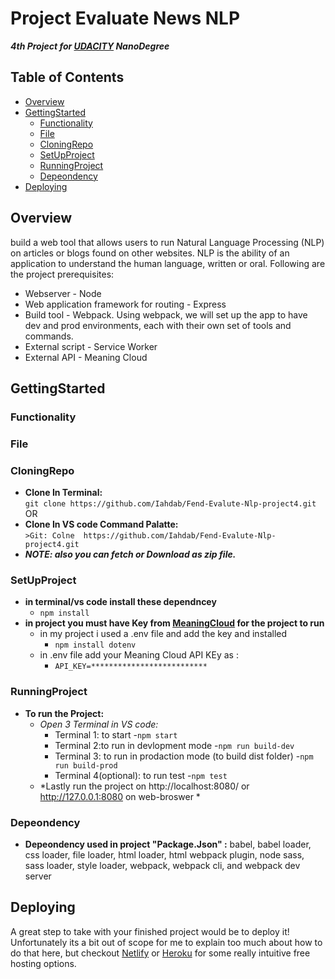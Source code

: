 
# Project Evaluate News NLP 
***4th Project for [UDACITY](UDACITY.com) NanoDegree*** 

## Table of Contents

- [Overview](#Overview)
- [GettingStarted](#GettingStarted)
   - [Functionality](#Functionality)
   - [File](#File)
   - [CloningRepo](#CloningRepo)
   - [SetUpProject](#SetUpProject)
   - [RunningProject](#RunningProject)
   - [Depeondency](#Depeondency)
- [Deploying](#Deploying)

## Overview

build a web tool that allows users to run Natural Language Processing (NLP) on articles or blogs found on other websites. NLP is the ability of an application to understand the human language, written or oral.
Following are the project prerequisites:
- Webserver - Node
- Web application framework for routing - Express
- Build tool - Webpack. Using webpack, we will set up the app to have dev and prod environments, each with their own set of tools and commands.
- External script - Service Worker
- External API - Meaning Cloud 

## GettingStarted

 ### Functionality
 
 ### File
 
 ### CloningRepo
 
  - **Clone In Terminal:**\
    ```git clone https://github.com/Iahdab/Fend-Evalute-Nlp-project4.git```
     OR
  - **Clone In VS code Command Palatte:**\
    ```>Git: Colne  https://github.com/Iahdab/Fend-Evalute-Nlp-project4.git```
  - ***NOTE: also you can fetch or Download as zip file.***

 ### SetUpProject
 
 - **in terminal/vs code install these dependncey**
     - ``` npm install ```
 - **in project you must have Key from [MeaningCloud](https://www.meaningcloud.com/) for the project to run**
     - in my project i used a .env file and add the key and installed  
         - ``` npm install dotenv ```
     - in .env file add your Meaning Cloud API KEy as : 
         - ``` API_KEY=************************** ``` 
 
 ### RunningProject
 
 - **To run the Project:**
   - *Open 3 Terminal in VS code:*
      - Terminal 1: to start
        -``` npm start ```
      - Terminal 2:to run in devlopment mode
        -``` npm run build-dev ```
      - Terminal 3: to run in prodaction mode (to build dist folder)
        -``` npm run build-prod ```
      - Terminal 4(optional): to run test
        -``` npm test ```
   - *Lastly run the project on http://localhost:8080/ or http://127.0.0.1:8080 on web-broswer *

 ### Depeondency 
 
  - **Depeondency used in project "Package.Json" :**
    babel, babel loader, css loader, file loader, html loader, html webpack plugin,
    node sass, sass loader, style loader, webpack, webpack cli, and webpack dev server
 
## Deploying

A great step to take with your finished project would be to deploy it! Unfortunately its a bit out of scope for me to explain too much about how to do that here, but checkout [Netlify](https://www.netlify.com/) or [Heroku](https://www.heroku.com/) for some really intuitive free hosting options.
